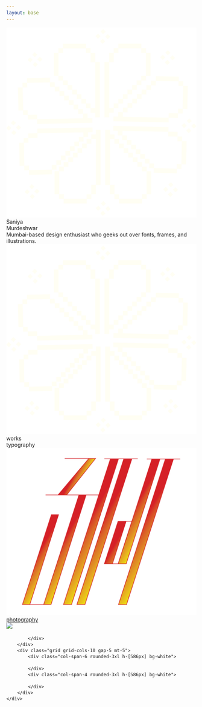 ```yaml
---
layout: base
---
```

<div class="font-[Instrument_Serif] overflow-hidden text-white navbar-offset-center fit-view flex justify-center">
    <div class="grid grid-cols-4">
        <div class="col-span-1 relative select-none">
            <div class="w-full h-full flex justify-center items-center">
                <div class="2xl:w-[650px] xl:w-[400px] md:w-[360px] w-[300px] absolute xl:right-0 lg:right-15 right-10 origin-center rotating">
                    <img src="assets/images/flower_pixelated.png" />
                </div>
            </div>
        </div>
        <div class="col-span-2 flex flex-col justify-center">
            <div class="2xl:text-[140px] xl:text-[100px] md:text-[70px] text-[50px] 2xl:leading-34 xl:leading-24 md:leading-17 leading-12 flex justify-center text-center mb-5">
                    Saniya <br>
                    Murdeshwar
            </div>
            <div class="2xl:text-[53px] xl:text-[38px] md:text-[26px] text-[19px] 2xl:leading-15 xl:leading-10 md:leading-8 leading-5 flex justify-center text-balance text-center italic">
                Mumbai-based design enthusiast who geeks out over fonts, frames, and illustrations.
            </div>
        </div>
        <div class="col-span-1 relative select-none">
            <div class="w-full h-full flex justify-center items-center">
                <div class="2xl:w-[650px] xl:w-[400px] md:w-[360px] w-[300px] absolute xl:left-0 lg:left-15 left-10 origin-center reverse-rotating">
                    <img src="assets/images/flower_pixelated.png" />
                </div>
            </div>
        </div>
    </div>
</div>
<div class="max-w-screen md:px-20 px-5 text-white font-[Instrument_Serif] mt-20">
    <div class="md:text-[64px] text-[47px]">
        works
    </div>
    <div class="flex flex-col">
        <div class="grid grid-cols-10 md:grid-rows-1 grid-rows-2 gap-5 h-[580px] min-h-[580px]">
            <div class="md:col-span-6 col-span-10 rounded-3xl bg-[#600000] overflow-hidden relative hover:cursor-pointer">
                <div class="bg-black transition-opacity ease-in-out duration-300 opacity-0 hover:opacity-85 absolute w-full h-full">
                    <div class="text-[40px] w-full h-full flex justify-center items-center">
                        typography    
                    </div>
                </div>
                <img class="w-full h-full object-cover" src="assets/images/illustration1.png" />
            </div>
            <div class="md:col-span-4 col-span-10 rounded-3xl bg-white overflow-hidden relative hover:cursor-pointer">
                <a href="/photography">
                    <div class="bg-black transition-opacity ease-in-out duration-300 opacity-0 hover:opacity-85 absolute w-full h-full">
                        <div class="text-[40px] w-full h-full flex justify-center items-center">
                        photography 
                        </div>
                    </div>
                    <img class="w-full h-full object-cover" src="assets/images/photography/photography1.png" />  
                </a>
            </div>
        </div>
        <div class="grid grid-cols-10 gap-5 mt-5">
            <div class="col-span-10 rounded-3xl h-[586px] bg-white">
                
            </div>
        </div>
        <div class="grid grid-cols-10 gap-5 mt-5">
            <div class="col-span-6 rounded-3xl h-[586px] bg-white">

            </div>
            <div class="col-span-4 rounded-3xl h-[586px] bg-white">
                
            </div>
        </div>
    </div>
</div>